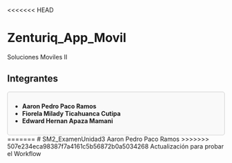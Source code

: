 <<<<<<< HEAD
# Zenturiq_App_Movil
Soluciones Moviles II


## Integrantes

<div style="border: 1px solid #ccc; padding: 10px; border-radius: 5px; background-color: #f9f9f9;">
    <ul>
        <li><strong>Aaron Pedro Paco Ramos</strong></li>
        <li><strong>Fiorela Milady Ticahuanca Cutipa</strong></li>
        <li><strong>Edward Hernan Apaza Mamani</strong></li>
    </ul>
</div>
=======
# SM2_ExamenUnidad3
Aaron Pedro Paco Ramos
>>>>>>> 507e234eca98387f7a4161c5b56872b0a5034268
Actualización para probar el Workflow
